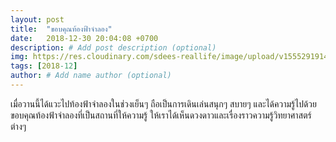 ```yaml
---
layout: post
title:  "ขอบคุณท้องฟ้าจำลอง"
date:   2018-12-30 20:04:08 +0700
description: # Add post description (optional)
img: https://res.cloudinary.com/sdees-reallife/image/upload/v1555291914/IMG_6684.jpg # Add image post (optional)
tags: [2018-12]
author: # Add name author (optional)
---
```

เมื่อวานนี้ได้แวะไปท้องฟ้าจำลองในช่วงเย็นๆ ถือเป็นการเดินเล่นสนุกๆ สบายๆ และได้ความรู้ไปด้วย ขอบคุณท้องฟ้าจำลองที่เป็นสถานที่ให้ความรู้ ให้เราได้เห็นดวงดาวและเรื่องราวความรู้วิทยาศาสตร์ต่างๆ
